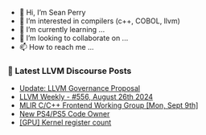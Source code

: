 - 👋 Hi, I’m Sean Perry
- 👀 I’m interested in compilers (c++, COBOL, llvm)
- 🌱 I’m currently learning ...
- 💞️ I’m looking to collaborate on ...
- 📫 How to reach me ...

<!---
s66perry/s66perry is a ✨ special ✨ repository because its `README.md` (this file) appears on your GitHub profile.
You can click the Preview link to take a look at your changes.
--->
### 📕 Latest LLVM Discourse Posts

<!-- DISCOURSE-LLVM:START -->
- [Update: LLVM Governance Proposal](https://discourse.llvm.org/t/update-llvm-governance-proposal/80907#post_1)
- [LLVM Weekly - #556, August 26th 2024](https://discourse.llvm.org/t/llvm-weekly-556-august-26th-2024/80906#post_1)
- [MLIR C/C++ Frontend Working Group [Mon, Sept 9th]](https://discourse.llvm.org/t/mlir-c-c-frontend-working-group-mon-sept-9th/80904#post_1)
- [New PS4/PS5 Code Owner](https://discourse.llvm.org/t/new-ps4-ps5-code-owner/80901#post_2)
- [[GPU] Kernel register count](https://discourse.llvm.org/t/gpu-kernel-register-count/80903#post_1)
<!-- DISCOURSE-LLVM:END -->
